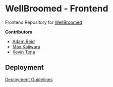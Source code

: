 # WellBroomed - Frontend
Frontend Repository for [WellBroomed](https://www.wellbroomed.com)

**Contributors**

- [Adam Reid](https://github.com/iAmAdamReid)
- [Max Kajiwara](https://github.com/maxkajiwara)
- [Kevin Tena](https://github.com/kevten22)

## Deployment

[Deployment Guidelines](https://github.com/well-broomed/frontend/blob/deployment-docs/DEPLOYMENT.md)